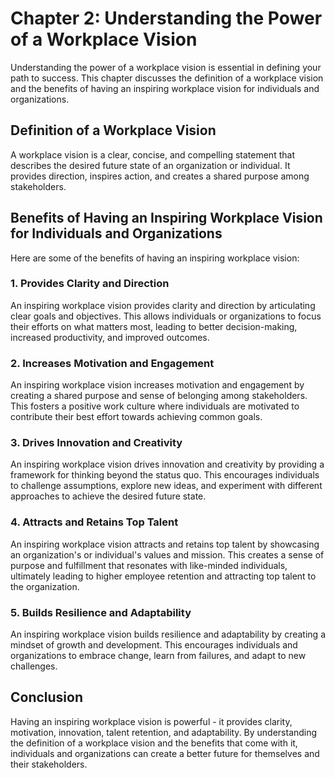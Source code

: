 Chapter 2: Understanding the Power of a Workplace Vision
========================================================

Understanding the power of a workplace vision is essential in defining your path to success. This chapter discusses the definition of a workplace vision and the benefits of having an inspiring workplace vision for individuals and organizations.

Definition of a Workplace Vision
--------------------------------

A workplace vision is a clear, concise, and compelling statement that describes the desired future state of an organization or individual. It provides direction, inspires action, and creates a shared purpose among stakeholders.

Benefits of Having an Inspiring Workplace Vision for Individuals and Organizations
----------------------------------------------------------------------------------

Here are some of the benefits of having an inspiring workplace vision:

### 1. Provides Clarity and Direction

An inspiring workplace vision provides clarity and direction by articulating clear goals and objectives. This allows individuals or organizations to focus their efforts on what matters most, leading to better decision-making, increased productivity, and improved outcomes.

### 2. Increases Motivation and Engagement

An inspiring workplace vision increases motivation and engagement by creating a shared purpose and sense of belonging among stakeholders. This fosters a positive work culture where individuals are motivated to contribute their best effort towards achieving common goals.

### 3. Drives Innovation and Creativity

An inspiring workplace vision drives innovation and creativity by providing a framework for thinking beyond the status quo. This encourages individuals to challenge assumptions, explore new ideas, and experiment with different approaches to achieve the desired future state.

### 4. Attracts and Retains Top Talent

An inspiring workplace vision attracts and retains top talent by showcasing an organization's or individual's values and mission. This creates a sense of purpose and fulfillment that resonates with like-minded individuals, ultimately leading to higher employee retention and attracting top talent to the organization.

### 5. Builds Resilience and Adaptability

An inspiring workplace vision builds resilience and adaptability by creating a mindset of growth and development. This encourages individuals and organizations to embrace change, learn from failures, and adapt to new challenges.

Conclusion
----------

Having an inspiring workplace vision is powerful - it provides clarity, motivation, innovation, talent retention, and adaptability. By understanding the definition of a workplace vision and the benefits that come with it, individuals and organizations can create a better future for themselves and their stakeholders.
